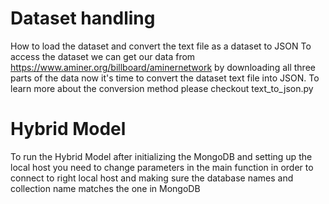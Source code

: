 # Dataset handling
How to load the dataset and convert the text file as a dataset to JSON
To access the dataset we can get our data from https://www.aminer.org/billboard/aminernetwork by downloading all three parts of the data now it's time to convert the dataset text file into JSON. To learn more about the conversion method please checkout text_to_json.py

# Hybrid Model
To run the Hybrid Model after initializing the MongoDB and setting up the local host you need to change parameters in the main function in order to connect to right local host and making sure the database names and collection name matches the one in MongoDB

